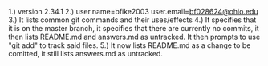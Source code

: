 1.) version 2.34.1
2.) user.name=bfike2003
    user.email=bf028624@ohio.edu
3.) It lists common git commands and their uses/effects
4.) It specifies that it is on the master branch, it specifies that there are currently no commits, it then lists README.md and answers.md as untracked. It then prompts to use "git add" to track said files.
5.) It now lists README.md as a change to be comitted, it still lists answers.md as untracked.